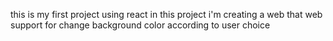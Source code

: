 this is my first project using react in this project i'm creating a web that web support for change background color according to user choice